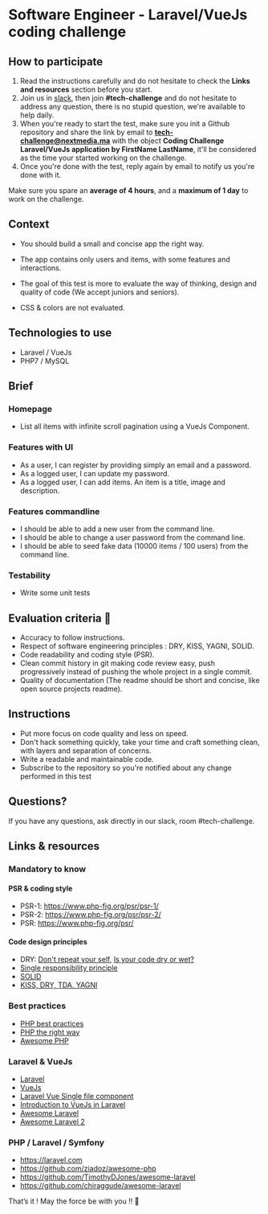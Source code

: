 # Software Engineer - Laravel/VueJs coding challenge

## How to participate

1. Read the instructions carefully and do not hesitate to check the **Links and resources** section before you start.
2. Join us in [slack](https://join.slack.com/t/next-media-team/shared_invite/enQtMzM0MjIzNjkyNDUxLTI5ZjhhNTkxZTZiYzdkODIyMDkyZWIyNjFlZTE5MmQzMjNkNzZkOTdmMjcyY2Q1NTZlN2E2NTBkYjk1MGU3Mjk), then join **#tech-challenge** and do not hesitate to address any question, there is no stupid question, we're available to help daily. 
3. When you're ready to start the test, make sure you init a Github repository and share the link by email to **tech-challenge@nextmedia.ma** with the object **Coding Challenge Laravel/VueJs application by FirstName LastName**, it'll be considered as the time your started working on the challenge.
4. Once you're done with the test, reply again by email to notify us you're done with it. 

Make sure you spare an **average of 4 hours**, and a **maximum of 1 day** to work on the challenge.

## Context

- You should build a small and concise app the right way.

- The app contains only users and items, with some features and interactions.

- The goal of this test is more to evaluate the way of thinking, design and quality of code (We accept juniors and seniors).

- CSS & colors are not evaluated.
 
## Technologies to use
 
- Laravel / VueJs
- PHP7 / MySQL
        
## Brief

### Homepage
- List all items with infinite scroll pagination using a VueJs Component.

### Features with UI
- As a user, I can register by providing simply an email and a password.
- As a logged user, I can update my password.
- As a logged user, I can add items. An item is a title, image and description.

### Features commandline
- I should be able to add a new user from the command line.
- I should be able to change a user password from the command line.
- I should be able to seed fake data (10000 items / 100 users) from the command line.

### Testability
- Write some unit tests

## Evaluation criteria 🚨
- Accuracy to follow instructions.
- Respect of software engineering principles : DRY, KISS, YAGNI, SOLID.
- Code readability and coding style (PSR).
- Clean commit history in git making code review easy, push progressively instead of pushing the whole project in a single commit.
- Quality of documentation (The readme should be short and concise, like open source projects readme).


## Instructions
- Put more focus on code quality and less on speed. 
- Don't hack something quickly, take your time and craft something clean, with layers and separation of concerns.
- Write a readable and maintainable code.
- Subscribe to the repository so you're notified about any change performed in this test 

## Questions?

If you have any questions, ask directly in our slack, room #tech-challenge.  

## Links & resources

### Mandatory to know

#### PSR & coding style
- PSR-1: https://www.php-fig.org/psr/psr-1/
- PSR-2: https://www.php-fig.org/psr/psr-2/
- PSR: https://www.php-fig.org/psr/

#### Code design principles
- DRY: [Don't repeat your self](https://deviq.com/don-t-repeat-yourself/), [Is your code dry or wet?](https://www.softwareyoga.com/is-your-code-dry-or-wet/)
- [Single responsibility principle](https://deviq.com/single-responsibility-principle/)
- [SOLID](https://deviq.com/solid/)   
- [KISS, DRY, TDA, YAGNI](https://medium.com/@derodu/design-patterns-kiss-dry-tda-yagni-soc-828c112b89ee)

### Best practices

- [PHP best practices](https://phpbestpractices.org/)
- [PHP the right way](https://phptherightway.com/)
- [Awesome PHP](https://github.com/ziadoz/awesome-php)

### Laravel & VueJs

- [Laravel](https://laravel.com)
- [VueJs](https://vuejs.org/v2/guide/)
- [Laravel Vue Single file component](https://medium.com/plint-sites/javascript-in-laravel-vue-single-file-components-69be12033d98)
- [Introduction to VueJs in Laravel](https://medium.com/justlaravel/introduction-to-vue-js-in-laravel-e8757174e58e)
- [Awesome Laravel](https://github.com/TimothyDJones/awesome-laravel)
- [Awesome Laravel 2](https://github.com/chiraggude/awesome-laravel)


### PHP / Laravel / Symfony
- https://laravel.com
- https://github.com/ziadoz/awesome-php
- https://github.com/TimothyDJones/awesome-laravel
- https://github.com/chiraggude/awesome-laravel


That’s it ! May the force be with you !! 🖖 